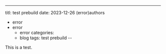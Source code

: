 ---
 titl: test prebuild
 date: 2023-12-26
 (error)authors
  - error
  - error
    - error
 categories:
     - blog
 tags: test prebuild
--

This is a test.
